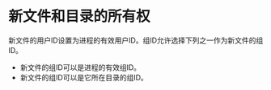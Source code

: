 # 新文件和目录的所有权

新文件的用户ID设置为进程的有效用户ID。组ID允许选择下列之一作为新文件的组ID。

* 新文件的组ID可以是进程的有效组ID。
* 新文件的组ID可以是它所在目录的组ID。